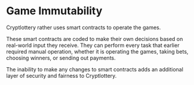 # Game Immutability

Cryptlottery rather uses smart contracts to operate the games.

These smart contracts are coded to make their own decisions based on real-world input they receive. They can perform every task that earlier required manual operation, whether it is operating the games, taking bets, choosing winners, or sending out payments.

The inability to make any changes to smart contracts adds an additional layer of security and fairness to Cryptlottery.